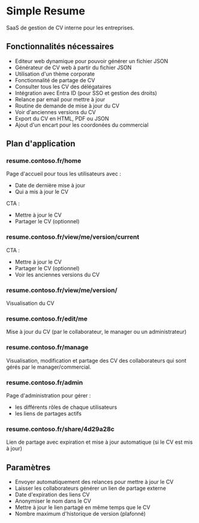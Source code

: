 # Simple Resume

SaaS de gestion de CV interne pour les entreprises.

## Fonctionnalités nécessaires

- Editeur web dynamique pour pouvoir générer un fichier JSON
- Générateur de CV web à partir du fichier JSON
- Utilisation d'un thème corporate
- Fonctionnalité de partage de CV
- Consulter tous les CV des délégataires
- Intégration avec Entra ID (pour SSO et gestion des droits)
- Relance par email pour mettre à jour
- Routine de demande de mise à jour du CV
- Voir d'anciennes versions du CV
- Export du CV en HTML, PDF ou JSON
- Ajout d'un encart pour les coordonées du commercial

## Plan d'application

### resume.contoso.fr/home

Page d'accueil pour tous les utilisateurs avec :

- Date de dernière mise à jour
- Qui a mis à jour le CV
  
CTA :

- Mettre à jour le CV
- Partager le CV (optionnel)

### resume.contoso.fr/view/me/version/current

CTA :

- Mettre à jour le CV
- Partager le CV (optionnel)
- Voir les anciennes versions du CV

### resume.contoso.fr/view/me/version/

Visualisation du CV

### resume.contoso.fr/edit/me

Mise à jour du CV (par le collaborateur, le manager ou un administrateur)

### resume.contoso.fr/manage

Visualisation, modification et partage des CV des collaborateurs qui sont gérés par le manager/commercial.

### resume.contoso.fr/admin

Page d'administration pour gérer :

- les différents rôles de chaque utilisateurs
- les liens de partages actifs

### resume.contoso.fr/share/4d29a28c

Lien de partage avec expiration et mise à jour automatique (si le CV est mis à jour)

## Paramètres

- Envoyer automatiquement des relances pour mettre à jour le CV
- Laisser les collaborateurs générer un lien de partage externe
- Date d'expiration des liens CV
- Anonymiser le nom dans le CV
- Mettre à jour le lien partagé en même temps que le CV
- Nombre maximum d'historique de version (plafonné)
